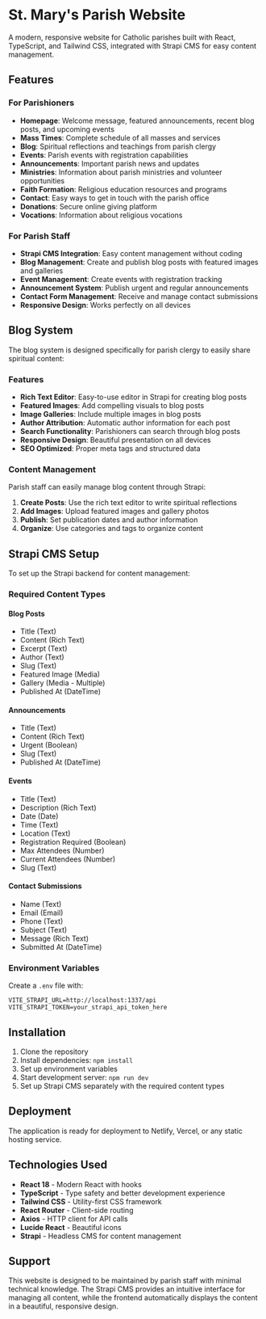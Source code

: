 # St. Mary's Parish Website

A modern, responsive website for Catholic parishes built with React, TypeScript, and Tailwind CSS, integrated with Strapi CMS for easy content management.

## Features

### For Parishioners
- **Homepage**: Welcome message, featured announcements, recent blog posts, and upcoming events
- **Mass Times**: Complete schedule of all masses and services
- **Blog**: Spiritual reflections and teachings from parish clergy
- **Events**: Parish events with registration capabilities
- **Announcements**: Important parish news and updates
- **Ministries**: Information about parish ministries and volunteer opportunities
- **Faith Formation**: Religious education resources and programs
- **Contact**: Easy ways to get in touch with the parish office
- **Donations**: Secure online giving platform
- **Vocations**: Information about religious vocations

### For Parish Staff
- **Strapi CMS Integration**: Easy content management without coding
- **Blog Management**: Create and publish blog posts with featured images and galleries
- **Event Management**: Create events with registration tracking
- **Announcement System**: Publish urgent and regular announcements
- **Contact Form Management**: Receive and manage contact submissions
- **Responsive Design**: Works perfectly on all devices

## Blog System

The blog system is designed specifically for parish clergy to easily share spiritual content:

### Features
- **Rich Text Editor**: Easy-to-use editor in Strapi for creating blog posts
- **Featured Images**: Add compelling visuals to blog posts
- **Image Galleries**: Include multiple images in blog posts
- **Author Attribution**: Automatic author information for each post
- **Search Functionality**: Parishioners can search through blog posts
- **Responsive Design**: Beautiful presentation on all devices
- **SEO Optimized**: Proper meta tags and structured data

### Content Management
Parish staff can easily manage blog content through Strapi:

1. **Create Posts**: Use the rich text editor to write spiritual reflections
2. **Add Images**: Upload featured images and gallery photos
3. **Publish**: Set publication dates and author information
4. **Organize**: Use categories and tags to organize content

## Strapi CMS Setup

To set up the Strapi backend for content management:

### Required Content Types

#### Blog Posts
- Title (Text)
- Content (Rich Text)
- Excerpt (Text)
- Author (Text)
- Slug (Text)
- Featured Image (Media)
- Gallery (Media - Multiple)
- Published At (DateTime)

#### Announcements
- Title (Text)
- Content (Rich Text)
- Urgent (Boolean)
- Slug (Text)
- Published At (DateTime)

#### Events
- Title (Text)
- Description (Rich Text)
- Date (Date)
- Time (Text)
- Location (Text)
- Registration Required (Boolean)
- Max Attendees (Number)
- Current Attendees (Number)
- Slug (Text)

#### Contact Submissions
- Name (Text)
- Email (Email)
- Phone (Text)
- Subject (Text)
- Message (Rich Text)
- Submitted At (DateTime)

### Environment Variables
Create a `.env` file with:
```
VITE_STRAPI_URL=http://localhost:1337/api
VITE_STRAPI_TOKEN=your_strapi_api_token_here
```

## Installation

1. Clone the repository
2. Install dependencies: `npm install`
3. Set up environment variables
4. Start development server: `npm run dev`
5. Set up Strapi CMS separately with the required content types

## Deployment

The application is ready for deployment to Netlify, Vercel, or any static hosting service.

## Technologies Used

- **React 18** - Modern React with hooks
- **TypeScript** - Type safety and better development experience
- **Tailwind CSS** - Utility-first CSS framework
- **React Router** - Client-side routing
- **Axios** - HTTP client for API calls
- **Lucide React** - Beautiful icons
- **Strapi** - Headless CMS for content management

## Support

This website is designed to be maintained by parish staff with minimal technical knowledge. The Strapi CMS provides an intuitive interface for managing all content, while the frontend automatically displays the content in a beautiful, responsive design.